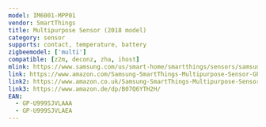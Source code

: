 ```yaml
---
model: IM6001-MPP01
vendor: SmartThings
title: Multipurpose Sensor (2018 model)
category: sensor
supports: contact, temperature, battery
zigbeemodel: ['multi']
compatible: [z2m, deconz, zha, ihost]
mlink: https://www.samsung.com/us/smart-home/smartthings/sensors/samsung-smartthings-multipurpose-sensor-2018-gp-u999sjvlaaa/
link: https://www.amazon.com/Samsung-SmartThings-Multipurpose-Sensor-GP-U999SJVLAAA/dp/B07F956F3B
link2: https://www.amazon.co.uk/Samsung-SmartThings-Multipurpose-Sensor-2018/dp/B07H9KGJQK
link3: https://www.amazon.de/dp/B07Q6YTH2H/
EAN: 
  - GP-U999SJVLAAA
  - GP-U999SJVLAEA
---
```

